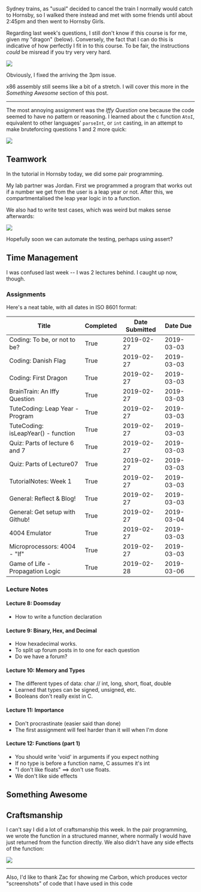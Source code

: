 Sydney trains, as "usual" decided to cancel the train I normally would catch to Hornsby, so I walked there instead and met with some friends until about 2:45pm and then went to Hornsby Girls.

Regarding last week's questions, I still don't know if this course is for me, given my "dragon" (below). Conversely, the fact that I can do this is indicative of how perfectly I fit in to this course. To be fair, the instructions _could_ be misread if you try very very hard.

![](https://svgshare.com/i/BTq.svg)

Obviously, I fixed the arriving the 3pm issue.

x86 assembly still seems like a bit of a stretch. I will cover this more in the *Something Awesome* section of this post.

---

The most annoying assignment was the *Iffy Question* one because the code seemed to have no pattern or reasoning. I learned about the c function `AtoI`, equivalent to other languages' `parseInt`, or `int` casting, in an attempt to make bruteforcing questions 1 and 2 more quick:

![](https://i.imgur.com/ZLetODz.png)


## Teamwork

In the tutorial in Hornsby today, we did some pair programming. 

My lab partner was Jordan. First we programmed a program that works out if a number we get from the user is a leap year or not. After this, we compartmentalised the leap year logic in to a function. 

We also had to write test cases, which was weird but makes sense afterwards:

![](https://svgshare.com/i/BU6.svg)

Hopefully soon we can automate the testing, perhaps using assert?

## Time Management

I was confused last week -- I was 2 lectures behind. I caught up now, though.

### Assignments

Here's a neat table, with all dates in ISO 8601 format:

| Title                                       | Completed         | Date Submitted | Date Due   |
|---------------------------------------------|-------------------|----------------|------------|
| Coding: To be, or not to be?                | True              |2019-02-27      |2019-03-03  |
|Coding: Danish Flag                          | True              |2019-02-27      |2019-03-03  |
|Coding: First Dragon                         | True              |2019-02-27      |2019-03-03  |
|BrainTrain: An Iffy Question                 | True              |2019-02-27      |2019-03-03  |
|TuteCoding: Leap Year - Program              | True              |2019-02-27      |2019-03-03  |
|TuteCoding: isLeapYear() - function          | True              |2019-02-27      |2019-03-03  |
|Quiz: Parts of lecture 6 and 7               | True              |2019-02-27      |2019-03-03  |
|Quiz: Parts of Lecture07                     | True              |2019-02-27      |2019-03-03  |
|TutorialNotes: Week 1                        | True              |2019-02-27      |2019-03-03  |
|General: Reflect & Blog!                     | True              |2019-02-27      |2019-03-03  |
|General: Get setup with Github!              | True              |2019-02-27      |2019-03-04  |
|4004 Emulator                                | True              |2019-02-27      |2019-03-03  |
|Microprocessors: 4004 - "If"                 | True              |2019-02-27      |2019-03-03  |
|Game of Life - Propagation Logic             | True              |2019-02-28      |2019-03-06  |

### Lecture Notes

#### Lecture 8: Doomsday

* How to write a function declaration

#### Lecture 9: Binary, Hex, and Decimal

* How hexadecimal works.
* To split up forum posts in to one for each question
* Do we have a forum? 

#### Lecture 10: Memory and Types

* The different types of data: char // int, long, short, float, double
* Learned that types can be signed, unsigned, etc.
* Booleans don't really exist in C.

#### Lecture 11: Importance

* Don't procrastinate (easier said than done)
* The first assignment will feel harder than it will when I'm done

#### Lecture 12: Functions (part 1)

* You should write 'void' in arguments if you expect nothing
* If no type is before a function name, C assumes it's int
* "I don't like floats" ==> don't use floats.
* We don't like side effects

## Something Awesome

## Craftsmanship

I can't say I did a lot of craftsmanship this week. In the pair programming, we wrote the function in a structured manner, where normally I would have just returned from the function directly. We also didn't have any side effects of the function:

![](https://svgshare.com/i/BSg.svg)

---

Also, I'd like to thank Zac for showing me Carbon, which produces vector "screenshots" of code that I have used in this code

